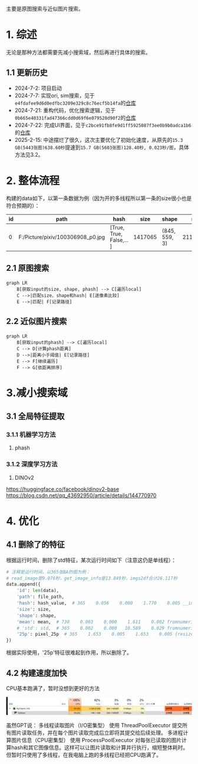 主要是原图搜索与近似图片搜索。

# 1. 综述
无论是那种方法都需要先减小搜索域，然后再进行具体的搜索。

## 1.1 更新历史

- 2024-7-2: 项目启动
- 2024-7-7: 实现ori, sim搜索，见于`e4fdafee9d6d0edfbc3209e329c8c76ecf5b14fa`的[仓库](https://github.com/virtualxiaoman/PSP/tree/e4fdafee9d6d0edfbc3209e329c8c76ecf5b14fa)
- 2024-7-21: 重构代码，优化搜索逻辑，见于`0b665e40331fad47366cdd0d69f6e079528d90f2`的[仓库](https://github.com/virtualxiaoman/PSP/tree/0b665e40331fad47366cdd0d69f6e079528d90f2)
- 2024-7-22: 完成UI界面，见于`c2bce91fb8fe9d1ff5925087f3ee0b9b0adca1b6`的[仓库](https://github.com/virtualxiaoman/PSP/tree/c2bce91fb8fe9d1ff5925087f3ee0b9b0adca1b6)
- 2025-2-15: 中途摆烂了很久，这次主要优化了初始化速度，从原先的`15.3 GB(5443张图)638.60秒`提速到`15.7 GB(5603张图)128.40秒, 0.023秒/图`，具体方法见3.2。

# 2. 整体流程

构建的data如下，以第一条数据为例（因为开的多线程所以第一条的size很小也是符合预期的）：

| id | path | hash                     | size | shape | mean | 25p                 |
|----|------|--------------------------|------|-------|------|---------------------|
| 0 | F:/Picture/pixiv/100306908_p0.jpg | [True, True, False,... ] | 1417065 | (845, 559, 3) | 211.902221 | [165, 189, 186,...] |


## 2.1 原图搜索
```mermaid
graph LR
    B[获取input的size, shape, phash] --> C[遍历local]
    C -->|匹配size、shape和hash| E[逐像素比较]
    E -->|匹配| F[记录路径]

```

## 2.2 近似图片搜索
```mermaid
graph LR
    B[获取input的phash] --> C[遍历local]
    C --> D[计算phash距离]
    D -->|距离小于阈值| E[记录路径]
    E --> F[继续遍历]
    F --> G[依距离排序]
```


# 3.减小搜索域
## 3.1 全局特征提取
### 3.1.1 机器学习方法
1. phash


### 3.1.2 深度学习方法
1. DINOv2

https://huggingface.co/facebook/dinov2-base
https://blog.csdn.net/qq_43692950/article/details/144770970


# 4. 优化

## 4.1 删除了的特征

根据运行时间，删除了std特征，某次运行时间如下（注意这仍是单线程）：

```python
# 注释是运行时间，以365张BA的图为例：
# read_image是9.076秒，get_image_info是13.849秒，imgs2df合计26.117秒
data.append({
    'id': len(data),
    'path': file_path,
    'hash': hash_value,  # 365    0.056    0.000    1.770    0.005 __init__.py:260(phash)
    'size': size,
    'shape': shape,
    'mean': mean,  # 730    0.003    0.000    1.611    0.002 fromnumeric.py:3385(mean)
    # 'std': std,  # 365    0.002    0.000   10.589    0.029 fromnumeric.py:3513(std)，时间太长不要了
    '25p': pixel_25p  # 365    1.653    0.005    1.653    0.005 {resize}
})
```

根据实际使用，'25p'特征很难起到作用，所以删除了。


## 4.2 构建速度加快

CPU基本跑满了，暂时没想到更好的方法

![img.png](../../assets/img3-2构建速度加快附图.png)

虽然GPT说：
多线程读取图片（I/O密集型）
使用 ThreadPoolExecutor 提交所有图片读取任务，并在每个图片读取完成后立即将其提交给后续处理。
多进程计算图片信息（CPU密集型）
使用 ProcessPoolExecutor 对每张已读取的图片计算hash和其它图像信息。这样可以让图片读取和计算并行执行，缩短整体耗时。
但暂时只使用了多线程，在我电脑上跑的多线程已经把CPU跑满了。


